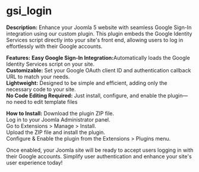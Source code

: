 # gsi_login

<strong>Description:</strong>
Enhance your Joomla 5 website with seamless Google Sign-In integration using our custom plugin. This plugin embeds the Google Identity Services script directly into your site's front end, allowing users to log in effortlessly with their Google accounts.<br>

<strong>Features:</strong>
<b>Easy Google Sign-In Integration:</b>Automatically loads the Google Identity Services script on your site.<br>
<b>Customizable:</b> Set your Google OAuth client ID and authentication callback URL to match your needs.<br>
<b>Lightweight:</b> Designed to be simple and efficient, adding only the necessary code to your site.<br>
<b>No Code Editing Required:</b> Just install, configure, and enable the plugin—no need to edit template files<br>

<b>How to Install:</b>
Download the plugin ZIP file.<br>
Log in to your Joomla Administrator panel.<br>
Go to Extensions > Manage > Install.<br>
Upload the ZIP file and install the plugin.<br>
Configure & Enable the plugin from the Extensions > Plugins menu.<br>

Once enabled, your Joomla site will be ready to accept users logging in with their Google accounts. Simplify user authentication and enhance your site's user experience today!